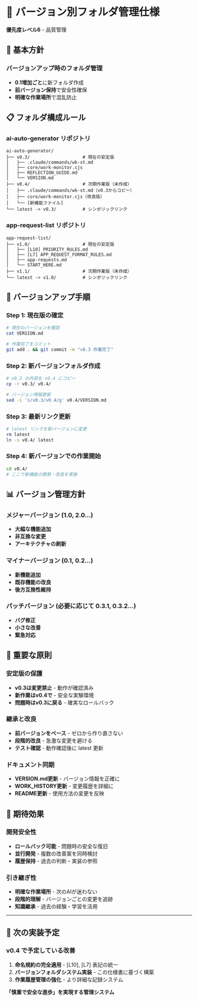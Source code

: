 # 📁 バージョン別フォルダ管理仕様

**優先度レベル6** - 品質管理

## 🎯 基本方針

### バージョンアップ時のフォルダ管理
- **0.1増加ごと**に新フォルダ作成
- **前バージョン保持**で安全性確保
- **明確な作業場所**で混乱防止

## 📋 フォルダ構成ルール

### ai-auto-generator リポジトリ
```
ai-auto-generator/
├── v0.3/                    # 現在の安定版
│   ├── .claude/commands/wk-st.md
│   ├── core/work-monitor.cjs
│   ├── REFLECTION_GUIDE.md
│   └── VERSION.md
├── v0.4/                    # 次期作業版（未作成）
│   ├── .claude/commands/wk-st.md（v0.3からコピー）
│   ├── core/work-monitor.cjs（改良版）
│   └── [新機能ファイル]
└── latest -> v0.3/          # シンボリックリンク
```

### app-request-list リポジトリ  
```
app-request-list/
├── v1.0/                    # 現在の安定版
│   ├── [L10] PRIORITY_RULES.md
│   ├── [L7] APP_REQUEST_FORMAT_RULES.md
│   ├── app-requests.md
│   └── START_HERE.md
├── v1.1/                    # 次期作業版（未作成）
└── latest -> v1.0/          # シンボリックリンク
```

## 🔧 バージョンアップ手順

### Step 1: 現在版の確定
```bash
# 現在のバージョンを確認
cat VERSION.md

# 作業完了をコミット
git add . && git commit -m "v0.3 作業完了"
```

### Step 2: 新バージョンフォルダ作成
```bash
# v0.3 の内容を v0.4 にコピー
cp -r v0.3/ v0.4/

# バージョン情報更新
sed -i 's/v0.3/v0.4/g' v0.4/VERSION.md
```

### Step 3: 最新リンク更新
```bash
# latest リンクを新バージョンに変更
rm latest
ln -s v0.4/ latest
```

### Step 4: 新バージョンでの作業開始
```bash
cd v0.4/
# ここで新機能の開発・改良を実施
```

## 📊 バージョン管理方針

### メジャーバージョン (1.0, 2.0...)
- **大幅な機能追加**
- **非互換な変更**
- **アーキテクチャの刷新**

### マイナーバージョン (0.1, 0.2...)
- **新機能追加**
- **既存機能の改良**
- **後方互換性維持**

### パッチバージョン (必要に応じて 0.3.1, 0.3.2...)
- **バグ修正**
- **小さな改善**
- **緊急対応**

## 🚨 重要な原則

### 安定版の保護
- **v0.3は変更禁止** - 動作が確認済み
- **新作業はv0.4で** - 安全な実験環境
- **問題時はv0.3に戻る** - 確実なロールバック

### 継承と改良
- **前バージョンをベース** - ゼロから作り直さない
- **段階的改良** - 急激な変更を避ける
- **テスト確認** - 動作確認後に latest 更新

### ドキュメント同期
- **VERSION.md更新** - バージョン情報を正確に
- **WORK_HISTORY更新** - 変更履歴を詳細に
- **README更新** - 使用方法の変更を反映

## 🎯 期待効果

### 開発安全性
- **ロールバック可能** - 問題時の安全な復旧
- **並行開発** - 複数の改善案を同時検討
- **履歴保持** - 過去の判断・実装の参照

### 引き継ぎ性
- **明確な作業場所** - 次のAIが迷わない
- **段階的理解** - バージョンごとの変更を追跡
- **知識継承** - 過去の経験・学習を活用

---

## 📝 次の実装予定

### v0.4 で予定している改善
1. **命名規約の完全適用** - [L10], [L7] 表記の統一
2. **バージョンフォルダシステム実装** - この仕様書に基づく構築
3. **作業履歴管理の強化** - より詳細な記録システム

**「慎重で安全な進歩」を実現する管理システム**